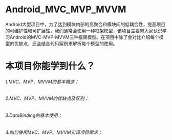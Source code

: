 # Android_MVC_MVP_MVVM
Android大型项目中，为了达到模块内部的高聚合和模块间的低耦合性，提高项目的可维护性和可扩展性，我们通常会使用一种框架模型，该项目主要带大家认识学习Android的MVC-MVP-MVVM三种框架模型。在项目中除了会对比介绍每个模型的优缺点，还会结合代码案例来解析每个模型的使用。

# 本项目你能学到什么？
 ###### 1.MVC、MVP、MVVM的基本概念；
 ###### 2.MVC、MVP、MVVM的优缺点及区别；
 ###### 3.DataBinding的基本使用；
 ###### 4.如何使用MVC、MVP、MVVM实现项目需求；